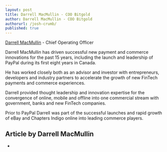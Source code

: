 ```yaml
---
layout: post
title: Darrell MacMullin - COO Bitgold
author: Darrell MacMullin - COO Bitgold
authorurl: /josh-crumb/
published: true
---
```


<p><a href="/darrell-macmullin/">Darrell MacMullin</a> - Chief Operating Officer
<p>Darrell MacMullin has driven successful new payment and commerce innovations for the past 15 years, including the launch and leadership of PayPal during its first eight years in Canada.
<p>He has worked closely both as an advisor and investor with entrepreneurs, developers and industry partners to accelerate the growth of new FinTech payments and commerce experiences.
<p>Darrell provided thought leadership and innovation expertise for the convergence of online, mobile and offline into one commercial stream with government, banks and new FinTech companies.
<p>Prior to PayPal Darrell was part of the successful launches and rapid growth of eBay and Chapters Indigo online into leading commerce players.


## Article by Darrell MacMullin
<ul>
<li><a href="http://www.techvibes.com/blog/techvibes-tv-paypal-canadas-darrell-macmullin-2011-09-01"></a></li>
</ul>